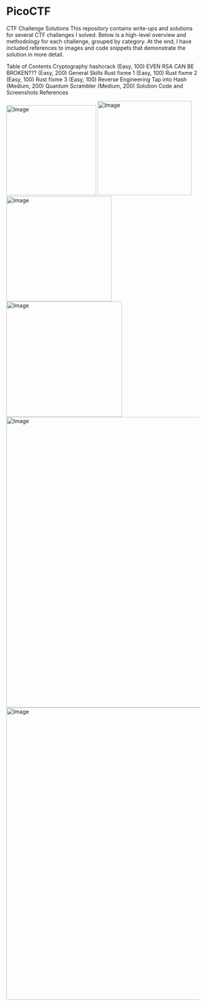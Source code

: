 # PicoCTF
CTF Challenge Solutions
This repository contains write-ups and solutions for several CTF challenges I solved. Below is a high-level overview and methodology for each challenge, grouped by category. At the end, I have included references to images and code snippets that demonstrate the solution in more detail.

Table of Contents
Cryptography
hashcrack (Easy, 100)
EVEN RSA CAN BE BROKEN??? (Easy, 200)
General Skills
Rust fixme 1 (Easy, 100)
Rust fixme 2 (Easy, 100)
Rust fixme 3 (Easy, 100)
Reverse Engineering
Tap into Hash (Medium, 200)
Quantum Scrambler (Medium, 200)
Solution Code and Screenshots
References

<img width="234" alt="Image" src="https://github.com/user-attachments/assets/59e2ebed-2c46-43fe-a028-5194fff0a6b3" />
<img width="245" alt="Image" src="https://github.com/user-attachments/assets/c70a78e4-b2a8-4a75-a261-95cfcd4e5a91" />
<img width="274" alt="Image" src="https://github.com/user-attachments/assets/1da9266e-f3c5-4e3b-9834-60282c9574ee" />
<img width="301" alt="Image" src="https://github.com/user-attachments/assets/44718810-6313-47b3-a619-f7cb61df2795" />
<img width="757" alt="Image" src="https://github.com/user-attachments/assets/f2d54c1d-60d7-4591-b8a6-fa6ed4308f64" />
<img width="761" alt="Image" src="https://github.com/user-attachments/assets/137dfdb3-4fb0-4dcf-94cd-e351fa25a933" />


